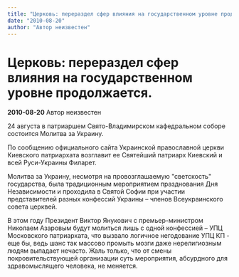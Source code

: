 ```yaml
---
title: "Церковь: перераздел сфер влияния на государственном уровне продолжается."
date: "2010-08-20"
author: "Автор неизвестен"
---
```


# Церковь: перераздел сфер влияния на государственном уровне продолжается.

**2010-08-20** Автор неизвестен

24 августа в патриаршем Свято-Владимирском кафедральном соборе состоится Молитва за Украину.

По сообщению официального сайта Украинской православной церкви Киевского патриархата возглавит ее Святейший патриарх Киевский и всей Руси-Украины Филарет.

Молитва за Украину, несмотря на провозглашаемую "светскость" государства, была традиционным мероприятием празднования Дня Независимости и проходила в Святой Софии при участии представителей разных конфессий Украины – членов Всеукраинского совета церквей.

В этом году Президент Виктор Янукович с премьер-министром Николаем Азаровым будут молиться лишь с одной конфессией – УПЦ Московского патриархата, что вызвало логичное негодование УПЦ КП - еще бы, ведь шанс так массово промыть мозги даже нерелигиозным людям выпадает нечасто. Жаль только, что от смены покровительствующей организации суть мероприятия, абсурдного для здравомыслящего человека, не меняется.